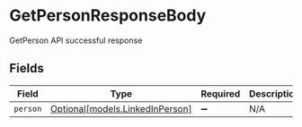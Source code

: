 # GetPersonResponseBody

GetPerson API successful response


## Fields

| Field                                                          | Type                                                           | Required                                                       | Description                                                    |
| -------------------------------------------------------------- | -------------------------------------------------------------- | -------------------------------------------------------------- | -------------------------------------------------------------- |
| `person`                                                       | [Optional[models.LinkedInPerson]](../models/linkedinperson.md) | :heavy_minus_sign:                                             | N/A                                                            |